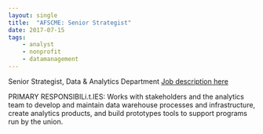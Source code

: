 ```yaml
---
layout: single
title:  "AFSCME: Senior Strategist"
date: 2017-07-15
tags: 
    - analyst
    - nonprofit
    - datamanagement
---
```


Senior Strategist, Data & Analytics Department
[Job description here](http://www.unionjobs.com/listing.php?id=11037)

PRIMARY RESPONSIBILi.t.IES: Works with stakeholders and the analytics team to develop and maintain data warehouse processes and infrastructure, create analytics products, and build prototypes tools to support programs run by the union.
